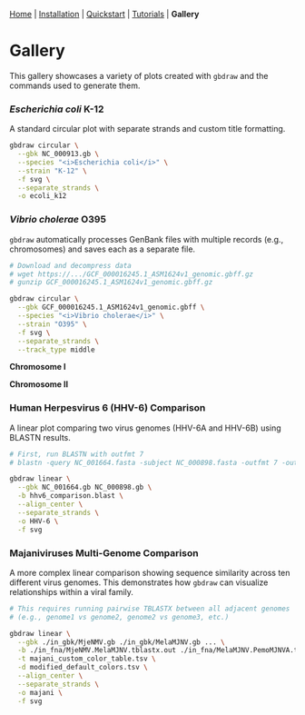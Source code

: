 [Home](./README.md) | [Installation](./INSTALL.md) | [Quickstart](./QUICKSTART.md) | [Tutorials](./TUTORIALS/TUTORIALS.md) | **Gallery**
# Gallery
This gallery showcases a variety of plots created with `gbdraw` and the commands used to generate them.

### *Escherichia coli* K-12

A standard circular plot with separate strands and custom title formatting.
```bash
gbdraw circular \
  --gbk NC_000913.gb \
  --species "<i>Escherichia coli</i>" \
  --strain "K-12" \
  -f svg \
  --separate_strands \
  -o ecoli_k12
```

###  *Vibrio cholerae* O395
`gbdraw` automatically processes GenBank files with multiple records (e.g., chromosomes) and saves each as a separate file.

```bash
# Download and decompress data
# wget https://.../GCF_000016245.1_ASM1624v1_genomic.gbff.gz
# gunzip GCF_000016245.1_ASM1624v1_genomic.gbff.gz

gbdraw circular \
  --gbk GCF_000016245.1_ASM1624v1_genomic.gbff \
  --species "<i>Vibrio cholerae</i>" \
  --strain "O395" \
  -f svg \
  --separate_strands \
  --track_type middle
```

**Chromosome I**

**Chromosome II**


### Human Herpesvirus 6 (HHV-6) Comparison
A linear plot comparing two virus genomes (HHV-6A and HHV-6B) using BLASTN results.

```bash
# First, run BLASTN with outfmt 7
# blastn -query NC_001664.fasta -subject NC_000898.fasta -outfmt 7 -out hhv6_comparison.blast

gbdraw linear \
  --gbk NC_001664.gb NC_000898.gb \
  -b hhv6_comparison.blast \
  --align_center \
  --separate_strands \
  -o HHV-6 \
  -f svg
```

### Majaniviruses Multi-Genome Comparison

A more complex linear comparison showing sequence similarity across ten different virus genomes. This demonstrates how `gbdraw` can visualize relationships within a viral family.

```bash
# This requires running pairwise TBLASTX between all adjacent genomes
# (e.g., genome1 vs genome2, genome2 vs genome3, etc.)

gbdraw linear \
  --gbk ./in_gbk/MjeNMV.gb ./in_gbk/MelaMJNV.gb ... \
  -b ./in_fna/MjeNMV.MelaMJNV.tblastx.out ./in_fna/MelaMJNV.PemoMJNVA.tblastx.out ... \
  -t majani_custom_color_table.tsv \
  -d modified_default_colors.tsv \
  --align_center \
  --separate_strands \
  -o majani \
  -f svg
```